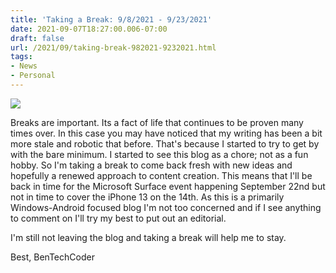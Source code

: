 ```yaml
---
title: 'Taking a Break: 9/8/2021 - 9/23/2021'
date: 2021-09-07T18:27:00.006-07:00
draft: false
url: /2021/09/taking-break-982021-9232021.html
tags: 
- News
- Personal
---
```


[![](https://1.bp.blogspot.com/--_6oIZqq0kE/YSVPzV4GqWI/AAAAAAAAP_k/Wz1ykHQ6860eICHsXeV7ix1vJG1pHtigwCNcBGAsYHQ/s320/Taking%2Ba%2Bbreak%2B8%2B24%2B2021.png)](https://1.bp.blogspot.com/--_6oIZqq0kE/YSVPzV4GqWI/AAAAAAAAP_k/Wz1ykHQ6860eICHsXeV7ix1vJG1pHtigwCNcBGAsYHQ/s1920/Taking%2Ba%2Bbreak%2B8%2B24%2B2021.png)

Breaks are important. Its a fact of life that continues to be proven many times over. In this case you may have noticed that my writing has been a bit more stale and robotic that before. That's because I started to try to get by with the bare minimum. I started to see this blog as a chore; not as a fun hobby. So I'm taking a break to come back fresh with new ideas and hopefully a renewed approach to content creation. This means that I'll be back in time for the Microsoft Surface event happening September 22nd but not in time to cover the iPhone 13 on the 14th. As this is a primarily Windows-Android focused blog I'm not too concerned and if I see anything to comment on I'll try my best to put out an editorial. 

  

I'm still not leaving the blog and taking a break will help me to stay. 

  

Best, BenTechCoder